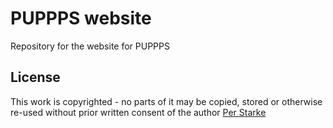 # PUPPPS  website
Repository for the website for PUPPPS

## License
This work is copyrighted - no parts of it may be copied, stored or otherwise re-used without prior written consent
of the author [Per Starke](mailto:info@perstarke-webdev.de)
